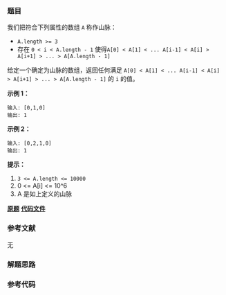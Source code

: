 ### 题目
我们把符合下列属性的数组 `A` 称作山脉：

  * `A.length >= 3`
  * 存在 `0 < i < A.length - 1` 使得`A[0] < A[1] < ... A[i-1] < A[i] > A[i+1] > ... > A[A.length - 1]`

给定一个确定为山脉的数组，返回任何满足 `A[0] < A[1] < ... A[i-1] < A[i] > A[i+1] > ... >
A[A.length - 1]` 的 `i` 的值。



**示例 1：**

    
    
    输入: [0,1,0]
    输出: 1
    

**示例 2：**

    
    
    输入: [0,2,1,0]
    输出: 1



**提示：**

  1. `3 <= A.length <= 10000`
  2. 0 <= A[i] <= 10^6
  3. A 是如上定义的山脉



 **[原题](https://leetcode-cn.com/problems/peak-index-in-a-mountain-array/)**    **[代码文件]()**


### 参考文献
无

### 解题思路




### 参考代码

```go


```




